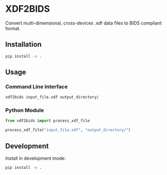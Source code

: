 # XDF2BIDS

Convert multi-dimensional, cross-devices .xdf data files to BIDS compliant format.

## Installation

```bash
pip install -e .
```

## Usage

### Command Line Interface

```bash
xdf2bids input_file.xdf output_directory/
```

### Python Module

```python
from xdf2bids import process_xdf_file

process_xdf_file("input_file.xdf", "output_directory/")
```

## Development

Install in development mode:

```bash
pip install -e .
```
